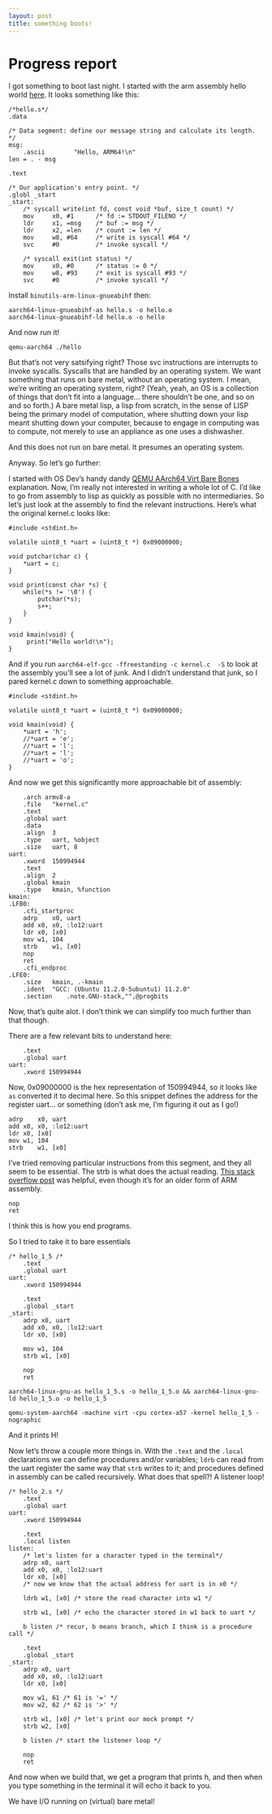 ```yaml
---
layout: post
title: something boots!
---
```



# Progress report

I got something to boot last night.
I started with the arm assembly hello world [here](https://peterdn.com/post/2020/08/22/hello-world-in-arm64-assembly/). It looks something like this:

    /*hello.s*/
    .data
    
    /* Data segment: define our message string and calculate its length. */
    msg:
        .ascii        "Hello, ARM64!\n"
    len = . - msg
    
    .text
    
    /* Our application's entry point. */
    .globl _start
    _start:
        /* syscall write(int fd, const void *buf, size_t count) */
        mov     x0, #1      /* fd := STDOUT_FILENO */
        ldr     x1, =msg    /* buf := msg */
        ldr     x2, =len    /* count := len */
        mov     w8, #64     /* write is syscall #64 */
        svc     #0          /* invoke syscall */
    
        /* syscall exit(int status) */
        mov     x0, #0      /* status := 0 */
        mov     w8, #93     /* exit is syscall #93 */
        svc     #0          /* invoke syscall */

Install `binutils-arm-linux-gnueabihf` then:

    aarch64-linux-gnueabihf-as hello.s -o hello.o
    aarch64-linux-gnueabihf-ld hello.o -o hello

And now run it!

    qemu-aarch64 ./hello

But that&rsquo;s not very satsifying right? Those svc instructions are interrupts to invoke syscalls. Syscalls that are handled by an operating system. We want something that runs on bare metal, without an operating system. I mean, we&rsquo;re writing an operating system, right? (Yeah, yeah, an OS is a collection of things that don&rsquo;t fit into a language&#x2026; there shouldn&rsquo;t be one, and so on and so forth.) A bare metal lisp, a lisp from scratch, in the sense of LISP being the primary model of computation, where shutting down your lisp meant shutting down your computer, because to engage in computing was to compute, not merely to use an appliance as one uses a dishwasher.

And this does not run on bare metal. It presumes an operating system.

Anyway. So let&rsquo;s go further:

I started with OS Dev&rsquo;s handy dandy [QEMU AArch64 Virt Bare Bones](https://wiki.osdev.org/QEMU_AArch64_Virt_Bare_Bones) explanation. Now, I&rsquo;m really not interested in writing a whole lot of C. I&rsquo;d like to go from assembly to lisp as quickly as possible with no intermediaries. So let&rsquo;s just look at the assembly to find the relevant instructions. Here&rsquo;s what the original kernel.c looks like:

    #include <stdint.h>
    
    volatile uint8_t *uart = (uint8_t *) 0x09000000;
    
    void putchar(char c) {
        *uart = c;
    }
    
    void print(const char *s) {
        while(*s != '\0') {
            putchar(*s);
            s++;
        }
    }
    
    void kmain(void) {
         print("Hello world!\n");
    }

And if you run  `aarch64-elf-gcc -ffreestanding -c kernel.c  -S` to look at the assembly you&rsquo;ll see a lot of junk. And I didn&rsquo;t understand that junk, so I pared kernel.c down to something approachable.

    #include <stdint.h>
    
    volatile uint8_t *uart = (uint8_t *) 0x09000000;
    
    void kmain(void) {
        *uart = 'h';
        //*uart = 'e';
        //*uart = 'l';
        //*uart = 'l';
        //*uart = 'o';
    }

And now we get this significantly more approachable bit of assembly:

    	.arch armv8-a
    	.file	"kernel.c"
    	.text
    	.global	uart
    	.data
    	.align	3
    	.type	uart, %object
    	.size	uart, 8
    uart:
    	.xword	150994944
    	.text
    	.align	2
    	.global	kmain
    	.type	kmain, %function
    kmain:
    .LFB0:
    	.cfi_startproc
    	adrp	x0, uart
    	add	x0, x0, :lo12:uart
    	ldr	x0, [x0]
    	mov	w1, 104
    	strb	w1, [x0]
    	nop
    	ret
    	.cfi_endproc
    .LFE0:
    	.size	kmain, .-kmain
    	.ident	"GCC: (Ubuntu 11.2.0-5ubuntu1) 11.2.0"
    	.section	.note.GNU-stack,"",@progbits

Now, that&rsquo;s quite alot. I don&rsquo;t think we can simplify too much further than that though.

There are a few relevant bits to understand here:

        .text
        .global uart
    uart:
        .xword 150994944

Now, 0x09000000 is the hex representation of 150994944, so it looks like `as` converted it to decimal here. So this snippet defines the address for the register uart&#x2026; or something (don&rsquo;t ask me, I&rsquo;m figuring it out as I go!)

    adrp	x0, uart
    add	x0, x0, :lo12:uart
    ldr	x0, [x0]
    mov	w1, 104
    strb	w1, [x0]

I&rsquo;ve tried removing particular instructions from this segment, and they all seem to be essential. The strb is what does the actual reading. [This stack overflow post](https://stackoverflow.com/a/25508561) was helpful, even though it&rsquo;s for an older form of ARM assembly.

    nop
    ret

I think this is how you end programs.

So I tried to take it to bare essentials

    /* hello_1_5 /*
        .text
        .global uart
    uart:
        .xword 150994944
    
        .text
        .global _start
    _start:
        adrp x0, uart
        add x0, x0, :lo12:uart
        ldr x0, [x0]
    
        mov w1, 104
        strb w1, [x0]
    
        nop
        ret

    aarch64-linux-gnu-as hello_1_5.s -o hello_1_5.o && aarch64-linux-gnu-ld hello_1_5.o -o hello_1_5

    qemu-system-aarch64 -machine virt -cpu cortex-a57 -kernel hello_1_5 -nographic

And it prints H!

Now let&rsquo;s throw a couple more things in. With the `.text` and the `.local` declarations we can define procedures and/or variables; `ldrb` can read from the uart register the same way that `strb` writes to it; and procedures defined in assembly can be called recursively. What does that spell?! A listener loop!

    /* hello_2.s */
        .text
        .global uart
    uart:
        .xword 150994944
    
        .text
        .local listen
    listen:
        /* let's listen for a character typed in the terminal*/
        adrp x0, uart
        add x0, x0, :lo12:uart
        ldr x0, [x0]
        /* now we know that the actual address for uart is in x0 */
    
        ldrb w1, [x0] /* store the read character into w1 */
    
        strb w1, [x0] /* echo the character stored in w1 back to uart */
    
        b listen /* recur, b means branch, which I think is a procedure call */
    
        .text
        .global _start
    _start:
        adrp x0, uart
        add x0, x0, :lo12:uart
        ldr x0, [x0]
    
        mov w1, 61 /* 61 is '=' */
        mov w2, 62 /* 62 is '>' */
    
        strb w1, [x0] /* let's print our mock prompt */
        strb w2, [x0]
    
        b listen /* start the listener loop */
    
        nop
        ret

And now when we build that, we get a program that prints h, and then when you type something in the terminal it will echo it back to you.

We have I/O running on (virtual) bare metal!

